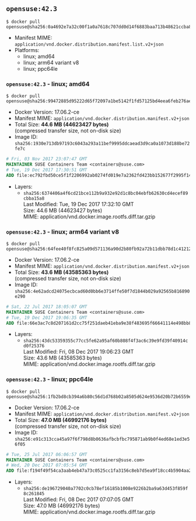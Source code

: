 ## `opensuse:42.3`

```console
$ docker pull opensuse@sha256:0a4692e7a32c00f1a0a7618c707dd0d14f6883baa713b48621ccba8cae20b2f0
```

-	Manifest MIME: `application/vnd.docker.distribution.manifest.list.v2+json`
-	Platforms:
	-	linux; amd64
	-	linux; arm64 variant v8
	-	linux; ppc64le

### `opensuse:42.3` - linux; amd64

```console
$ docker pull opensuse@sha256:99472885d95222d65f72097a1be5142f1fd57125bd4eea6feb276aec84105ce2
```

-	Docker Version: 17.06.2-ce
-	Manifest MIME: `application/vnd.docker.distribution.manifest.v2+json`
-	Total Size: **44.6 MB (44623427 bytes)**  
	(compressed transfer size, not on-disk size)
-	Image ID: `sha256:1930e713db97193c6043a293a11bef9995ddcaead3d9ca0a1073d188be72fe7c`

```dockerfile
# Fri, 03 Nov 2017 23:07:47 GMT
MAINTAINER SUSE Containers Team <containers@suse.com>
# Tue, 19 Dec 2017 17:30:51 GMT
ADD file:ec792fbd50ce5f1f2206992ab0274fd019e7a2362fd423bb152677f2995f143f in / 
```

-	Layers:
	-	`sha256:6374406a4f6cd21bce112b9a932e92d1c8bc04ebfb62630cd4ecef89cbba15a8`  
		Last Modified: Tue, 19 Dec 2017 17:32:10 GMT  
		Size: 44.6 MB (44623427 bytes)  
		MIME: application/vnd.docker.image.rootfs.diff.tar.gzip

### `opensuse:42.3` - linux; arm64 variant v8

```console
$ docker pull opensuse@sha256:64fee40f8fc825a09d571136a90d2b80fb92a72b11dbb78d1c4121258c5e8205
```

-	Docker Version: 17.06.2-ce
-	Manifest MIME: `application/vnd.docker.distribution.manifest.v2+json`
-	Total Size: **43.6 MB (43585363 bytes)**  
	(compressed transfer size, not on-disk size)
-	Image ID: `sha256:4e62adcd24075ecbcad60d0bb6e3714ffe50f7d1844b029a92565b816890e290`

```dockerfile
# Sat, 22 Jul 2017 18:05:07 GMT
MAINTAINER SUSE Containers Team <containers@suse.com>
# Tue, 19 Dec 2017 19:06:35 GMT
ADD file:66e3ac7c8d207161d2cc75f251daeb41eba9e38f483695f66641114e498bb843 in / 
```

-	Layers:
	-	`sha256:43dc53359355c77cc5fe62a95af60b808f4f3ac6c39e9fd39f40914cd0f25376`  
		Last Modified: Fri, 08 Dec 2017 19:06:23 GMT  
		Size: 43.6 MB (43585363 bytes)  
		MIME: application/vnd.docker.image.rootfs.diff.tar.gzip

### `opensuse:42.3` - linux; ppc64le

```console
$ docker pull opensuse@sha256:1fb2bd8cb394a6b80c56d1d768b02a8505d624e9536d20b72b6559e7e7081761
```

-	Docker Version: 17.06.2-ce
-	Manifest MIME: `application/vnd.docker.distribution.manifest.v2+json`
-	Total Size: **47.0 MB (46992176 bytes)**  
	(compressed transfer size, not on-disk size)
-	Image ID: `sha256:e91c313cca45a97f6f798d8b0636afbcbfbc795871ab9b0f4ed68e1ed3e56f05`

```dockerfile
# Tue, 25 Jul 2017 06:06:57 GMT
MAINTAINER SUSE Containers Team <containers@suse.com>
# Wed, 20 Dec 2017 07:05:54 GMT
ADD file:f194f49f54ca3aab4eb47a73c0525cc1fa3156c8eb7d5ea9f18cc4b5904aa241 in / 
```

-	Layers:
	-	`sha256:de196729040a7702c0cb78ef16185b1008e9226b2ba9a63d453f859f8c261845`  
		Last Modified: Fri, 08 Dec 2017 07:07:05 GMT  
		Size: 47.0 MB (46992176 bytes)  
		MIME: application/vnd.docker.image.rootfs.diff.tar.gzip
